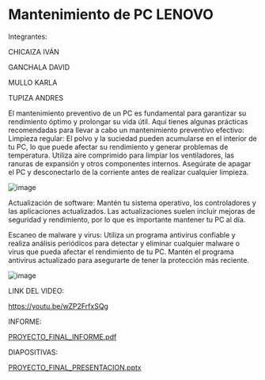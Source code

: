 # Mantenimiento de PC LENOVO
Integrantes:

CHICAIZA IVÁN

GANCHALA DAVID

MULLO KARLA

TUPIZA ANDRES

El mantenimiento preventivo de un PC es fundamental para garantizar su rendimiento óptimo y prolongar su vida útil. Aquí tienes algunas prácticas recomendadas para llevar a cabo un mantenimiento preventivo efectivo:
Limpieza regular: El polvo y la suciedad pueden acumularse en el interior de tu PC, lo que puede afectar su rendimiento y generar problemas de temperatura. Utiliza aire comprimido para limpiar los ventiladores, las ranuras de expansión y otros componentes internos. Asegúrate de apagar el PC y desconectarlo de la corriente antes de realizar cualquier limpieza.

![image](https://github.com/David-Alejo-Ganchala/Mantenimiento-de-PC/assets/135990048/298b4c4c-35f4-4fae-9c1c-f79df18f6ca5)

Actualización de software: Mantén tu sistema operativo, los controladores y las aplicaciones actualizados. Las actualizaciones suelen incluir mejoras de seguridad y rendimiento, por lo que es importante mantener tu PC al día.

Escaneo de malware y virus: Utiliza un programa antivirus confiable y realiza análisis periódicos para detectar y eliminar cualquier malware o virus que pueda afectar el rendimiento de tu PC. Mantén el programa antivirus actualizado para asegurarte de tener la protección más reciente.

![image](https://github.com/David-Alejo-Ganchala/Mantenimiento-de-PC/assets/135990048/7f7f5bb9-6edc-444e-968e-c837bfd4cc2b)

LINK DEL VIDEO:

https://youtu.be/wZP2FrfxSQg

INFORME:

[PROYECTO_FINAL_INFORME.pdf](https://github.com/David-Alejo-Ganchala/Mantenimiento-de-PC/files/11692153/PROYECTO_FINAL_INFORME.pdf)

DIAPOSITIVAS:

[PROYECTO_FINAL_PRESENTACION.pptx](https://github.com/David-Alejo-Ganchala/Mantenimiento-de-PC/files/11692298/PROYECTO_FINAL_PRESENTACION.pptx)


